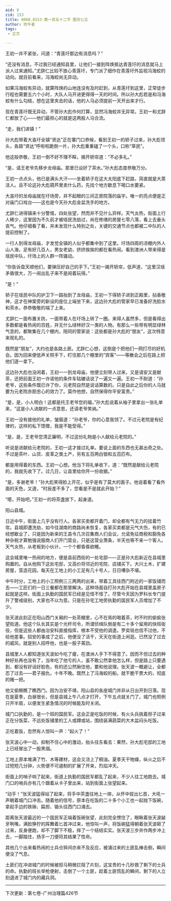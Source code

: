 ```yaml
---
aid: 8
zid: 153
title: 0008.0153-第一百五十二节 图穷匕见
author: 吹牛者
tags: 
 - 正文

---
```




王初一并不紧张，问道：“青莲圩那边有消息吗？”

“还没有消息，不过我已经通知县里，让他们一接到阵焕抵达青莲圩的消息就马上派人过来通知。”尤辞仁比较不放心青莲圩，专门派了细作在青莲圩外监视冯海蛟的动向。就目前看来，冯海蛟尚无异动。

如果冯海蛟有异动，就算阵焕的山地连没有及时赶到，从青莲圩到这里，正常徒步行程也需要五六个小时，大队人马开进更得得一天的时间。所以孙大彪若是和冯海蛟有什么勾结，想在这里夹击的话，他的人马必须提前一天开出来才行。

现在青莲圩既无异动，不管孙大彪作何打算，显然冯海蛟并无异常。王初一和尤辞仁都放了心――他们最担心的就是这两股人马合流。

“走，我们进镇！”

孙大彪带着大崀圩全镇“贤达”正在寨门口恭候，看到王初一的轿子过来，孙大彪领头，各路“贤达”呼啦啦跪倒一片，孙大彪重重磕了一个头，口称“草民”。

他这般恭敬，王初一倒不好不理不睬，揭开轿帘道：“不必多礼。”

“是，请王老爷先移步龙母庙。那里已设好了茶水。”孙大彪态度恭敬万分。

王初一点点头，他已是满头大汗――坐着轿子在这大太阳底下赶路，简直就是大蒸活人。且不论这孙大彪葫芦里卖什么药，先找个地方歇息下喝口水要紧。

大崀圩的龙母庙就在圩场旁，并不起眼的三间正房院落的庙宇。唯一的亮点便是正对庙门口戏台――这也是今天孙大彪金盆洗手的地方。

尤辞仁进得镇来十分警惕，四处张望，然而并不见什么异样。天气炎热，街面上行人稀少，这里因为不久前才被瑶民洗劫过，尚在修缮的房屋七零八落，看上去垂头丧气。他仔细看了看，并未发现什么特别之处，关键的交通节点也都被二中队的人提前控制了。

一行人到得龙母庙，才发觉全镇的人似乎都集中到了这里。圩场四周的凉棚内外人山人海，足有好几百人，男女老幼，挤挤挨挨的都在看热闹。看到澳洲人带来得是瑶民中队，圩场上的人群一阵骚动。

“你告诉盘天顺他们，要弹压好自己的手下。”王初一揭开轿帘，低声道，“这里汉瑶矛盾很大，万一闹出乱子来不是闹着玩得。”

“是！”

轿子在瑶民中队的护卫下一路抬到了龙母庙，王初一下得轿子进到正殿里，拈香敬神，这才在神案旁的新设的座位上端坐下来，这边孙大彪的管家早已准备好洗脸水和茶水，恭恭敬敬的端了上来。

尤辞仁一面布置关防，一面带着人在圩场上转了一圈。来得人虽然多，但是看得出多数都是看热闹的百姓，并无什么绿林好汉一类的人物。有那么一些带有明显绿林气息的，都聚集在几个棚内，陪同的管家说：这些都是孙大彪的“朋友”，这次特意来观礼的。

既然是“朋友”，大约也是各路土匪。尤辞仁心想，这倒是个把他们一网打尽的好机会。因为回来便低声关照手下，盯住那几个棚里的“宾客”――等散会之后在路上把他们逐一拿下。

这边孙大彪也没闲着，王初一一到龙母庙，他便立刻带人过来，又是请安又是献茶，还把前面王初一许诺他的条件车轱辘话说了一遍又一遍。王初一不耐道：“孙老爷，这些条件既已许了你，元老院自然是说话算数的。只是自此之后你的人马就要为元老院赤胆忠心的效力了。莫作他想，自然保得你平安富贵。”

“是，是，小人明白！这都是托王老爷您的福，”孙大彪说着从袖子里拿出一张礼单来，“这是小人进献的一点意思，还请老爷笑纳。”

王初一没有接他的礼单，皱眉道：“孙老爷，你的心意我领了。不过元老院是有纪律的，这样的私下馈赠，我是不能受得。”

“是，是，王老爷您清正廉明，不过这份礼物是小人献给元老院的。”

听说是进献给元老院的，王初一这才接过礼单。要说上面的东西也无甚出奇之处。不过是茶叶、山货、皮革之类土产，另有五百两白银和五百匹布。

都是用得着的东西。王初一心想。他当下将礼单收下，道：“既然是献给元老院的，我就先收下了。过几日，让县里给你开一份收据。”

“是，多谢老爷！”孙大彪笑得脸上开花，似乎是有了莫大的面子。他说着看了看外面的天色，又道，“时辰差不多了，您看是不是就此开始？”

“嗯，开始吧。”王初一的将茶盏放下，起身道。

阳山县城。

日近中午，街面上几乎没有行人。各家买卖都开着门，却全都有气无力的挂着竹帘。县城即遭洗劫，如今往湖南的商路尚未恢复，各家买卖都是元气大伤，有的已经想歇业了，只是因为新来的王县令几次召集商人们会议，允诺免征商税和豁免各种杂税才算勉强说服商人们开门营业，只是这营业萧条，半天也等不来一个客人。天气炎热，从老板到小伙计，一个个都昏昏欲睡。

这会城里唯一热闹的地方，便是县前西街的一处宅邸――正是孙大彪新近在县城里购置的。自从他购下这处宅邸，又高价将邻近的宅院、店铺买下。大兴土木，扩建房屋，营造花园，每天在工地上的小工足有几十号人，日日嘈杂不堪。

中午时分，工地上的小工照例三三两两的出来，带着工具往西门附近的一家饭铺而去――工匠们的一日三餐都在那里解决。这种场面自打孙大彪开始在县城里盖房子起就是这样。街面上执勤的国民军已经是见怪不怪了。尽管今天因为罗科长专门提升了警戒级别，大家也不以为意。只是在孙宅工地旁执勤的国民军人员增加了不少。

张天波此刻正在阳山西门关厢的一处茶棚里，心不在焉的喝着茶，时不时的偷偷张望街道。他这个队长其实是个光杆司令，所谓侦缉队倒是有二十多个留用的快班衙役，但是这些人都由治安科直接指挥，根本不受他的调遣。罗奕铭也信不过他，不给他差事。招安的事成了之后，他便没了活干，天天在街道上闲逛。已然没了过去的威风，就是别人招呼他，也是一股子蔫劲。

县城里人人都知道张天波如今吃了瘪，在澳洲人手下不得意了。因而不但过去的种种好处再也没有了，当年吃了他亏的人，虽不敢公然拿他怎么样，但是路上只要遇到，都没有好话好脸色，有的还公然揪住他，要和他说理。张天波一概避让，全都忍了过去――君子报仇，十年不晚。既然上了冯海蛟的船，就干脆干票大的，彻底的赌一把。

他又偷眼瞧了瞧西门。因为治安不靖，阳山县的各座城门并非从日出开到日落。现在是夏季，白昼很长，但是县城上午八点才打开，下午五点就关门了。城门也照例只开半扇，以便发生紧急情况的时候能及时关闭。

城门口执勤的，是一个班的国民军。这会正是吃饭的时候，有火头兵挑着担子过来正在分饭菜，不远处饭铺里的工人或蹲或站，围绕装满蔬菜的大木盆闷头吃饭。

正吃着饭，忽然有人惊叫一声：“起火了！”

张天波心中一动，抑制不住心中的激动，抬头往东看去：果然，孙大彪宅邸的工地上已经冒出了一股黑烟。

工地上原本堆满了竹、木等建材，这会又浇上了桐油。夏季天干物燥，纵火之后不过短短几分钟，火势便不可遏制的扩展了开来，烈焰冲天。

街面上的哨子响了起来，街道上执勤的国民军都乱了起来，不少人往工地跑去。城门口的哨兵亦有几个跟着从卡子里出来，站到街面上张望起来。

“动手！”张天波猛得站了起来，将手中茶盏往地上一摔，从怀中拔出匕首，大吼一声朝着城门口冲去。随着他的信号，原本在吃饭的二十多个小工也一起抛下饭碗，拿起手边的铁锹、扁担、锄头往西门口涌去。

距离张天波最近的一个国民军正端着饭碗张望，此刻完全愣住了，眼瞅着张天波龇牙咧嘴，满脸狰狞的挥舞着匕首冲过来，他惊叫一声，将饭碗猛得朝着张天波砸了过来，反身便跑，却不了脚下不稳，摔了一个结结实实。张天波三步并作两步冲上去，一脚踏住，扬手一刀便将其结果了性命。

其他几个出来看热闹的士兵仓猝间亦来不及反应，被涌过来的土匪乱棒击倒，瞬间便没了气息。

土匪们在冲进城门的时候被拒马稍微拦阻了片刻，这宝贵的十几秒救了剩下的士兵的命。执勤的班长举枪便射，击倒了一个土匪，趁着土匪慌乱的瞬间，剩下的人立刻退进了城门内的藏兵洞。

--------------------------------------------------

下次更新：第七卷-广州治理篇426节



